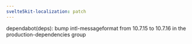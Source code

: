 ```yaml
---
svelte5kit-localization: patch
---
```


dependabot(deps): bump intl-messageformat from 10.7.15 to 10.7.16 in the production-dependencies group
